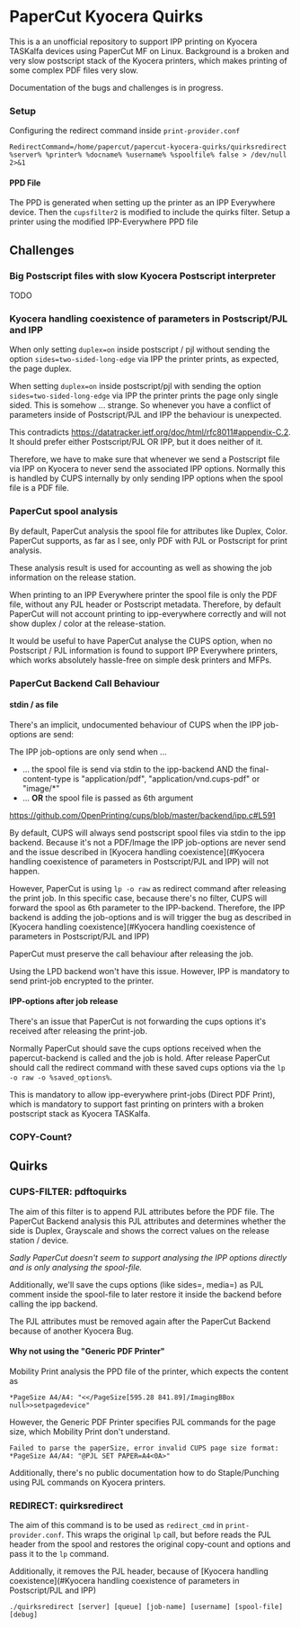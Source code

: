 # PaperCut Kyocera Quirks
This is a an unofficial repository to support IPP printing on Kyocera TASKalfa devices using PaperCut MF on Linux.
Background is a broken and very slow postscript stack of the Kyocera printers, which makes printing of some complex PDF files very slow.

Documentation of the bugs and challenges is in progress.

### Setup
Configuring the redirect command inside `print-provider.conf`
```
RedirectCommand=/home/papercut/papercut-kyocera-quirks/quirksredirect %server% %printer% %docname% %username% %spoolfile% false > /dev/null 2>&1
```

#### PPD File
The PPD is generated when setting up the printer as an IPP Everywhere device. Then the `cupsfilter2` is modified to include the quirks filter.
Setup a printer using the modified IPP-Everywhere PPD file

## Challenges
### Big Postscript files with slow Kyocera Postscript interpreter
TODO

### Kyocera handling coexistence of parameters in Postscript/PJL and IPP
When only setting `duplex=on` inside postscript / pjl without sending the option `sides=two-sided-long-edge` via IPP the printer prints, as expected, the page duplex.

When setting `duplex=on` inside postscript/pjl with sending the option `sides=two-sided-long-edge` via IPP the printer prints the page only single sided.
This is somehow ... strange. So whenever you have a conflict of parameters inside of Postscript/PJL and IPP the behaviour is unexpected.

This contradicts https://datatracker.ietf.org/doc/html/rfc8011#appendix-C.2. It should prefer either Postscript/PJL OR IPP, but it does neither of it.

Therefore, we have to make sure that whenever we send a Postscript file via IPP on Kyocera to never send the associated IPP options.
Normally this is handled by CUPS internally by only sending IPP options when the spool file is a PDF file.

### PaperCut spool analysis
By default, PaperCut analysis the spool file for attributes like Duplex, Color.
PaperCut supports, as far as I see, only PDF with PJL or Postscript for print analysis.

These analysis result is used for accounting as well as showing the job information on the release station.

When printing to an IPP Everywhere printer the spool file is only the PDF file, without any PJL header or Postscript metadata.
Therefore, by default PaperCut will not account printing to ipp-everywhere correctly and will not show duplex / color at the release-station.

It would be useful to have PaperCut analyse the CUPS option, when no Postscript / PJL information is found
to support IPP Everywhere printers, which works absolutely hassle-free on simple desk printers and MFPs.

### PaperCut Backend Call Behaviour 
#### stdin / as file
There's an implicit, undocumented behaviour of CUPS when the IPP job-options are send:

The IPP job-options are only send when ...
- ... the spool file is send via stdin to the ipp-backend AND the final-content-type is "application/pdf", "application/vnd.cups-pdf" or "image/*"
- ... **OR** the spool file is passed as 6th argument

https://github.com/OpenPrinting/cups/blob/master/backend/ipp.c#L591

By default, CUPS will always send postscript spool files via stdin to the ipp backend. 
Because it's not a PDF/Image the IPP job-options are never send and the issue described in [Kyocera handling coexistence](#Kyocera handling coexistence of parameters in Postscript/PJL and IPP) will not happen.

However, PaperCut is using `lp -o raw` as redirect command after releasing the print job.
In this specific case, because there's no filter, CUPS will forward the spool as 6th parameter to the IPP-backend.
Therefore, the IPP backend is adding the job-options and is will trigger the bug as described in [Kyocera handling coexistence](#Kyocera handling coexistence of parameters in Postscript/PJL and IPP)

PaperCut must preserve the call behaviour after releasing the job.

Using the LPD backend won't have this issue. 
However, IPP is mandatory to send print-job encrypted to the printer.

#### IPP-options after job release
There's an issue that PaperCut is not forwarding the cups options it's received after releasing the print-job.

Normally PaperCut should save the cups options received when the papercut-backend is called and the job is hold.
After release PaperCut should call the redirect command with these saved cups options via the `lp -o raw -o %saved_options%`.

This is mandatory to allow ipp-everywhere print-jobs (Direct PDF Print), which is mandatory to support fast printing on printers with a broken postscript stack as Kyocera TASKalfa.


### COPY-Count?

## Quirks
### CUPS-FILTER: pdftoquirks
The aim of this filter is to append PJL attributes before the PDF file.
The PaperCut Backend analysis this PJL attributes and determines whether the side is Duplex, Grayscale 
and shows the correct values on the release station / device. 

_Sadly PaperCut doesn't seem to support analysing the IPP options directly and is only analysing the spool-file._

Additionally, we'll save the cups options (like sides=, media=) as PJL comment inside the spool-file to later restore it inside the backend before calling the ipp backend.

The PJL attributes must be removed again after the PaperCut Backend because of another Kyocera Bug.

#### Why not using the "Generic PDF Printer"
Mobility Print analysis the PPD file of the printer, which expects the content as
```
*PageSize A4/A4: "<</PageSize[595.28 841.89]/ImagingBBox null>>setpagedevice"
```

However, the Generic PDF Printer specifies PJL commands for the page size, which Mobility Print don't understand.
```
Failed to parse the paperSize, error invalid CUPS page size format: *PageSize A4/A4: "@PJL SET PAPER=A4<0A>"
```

Additionally, there's no public documentation how to do Staple/Punching using PJL commands on Kyocera printers.  

### REDIRECT: quirksredirect
The aim of this command is to be used as `redirect_cmd` in `print-provider.conf`.
This wraps the original `lp` call, but before reads the PJL header from the spool and restores the original copy-count and options and pass it to the `lp` command.

Additionally, it removes the PJL header, because of [Kyocera handling coexistence](#Kyocera handling coexistence of parameters in Postscript/PJL and IPP)

```
./quirksredirect [server] [queue] [job-name] [username] [spool-file] [debug]
```